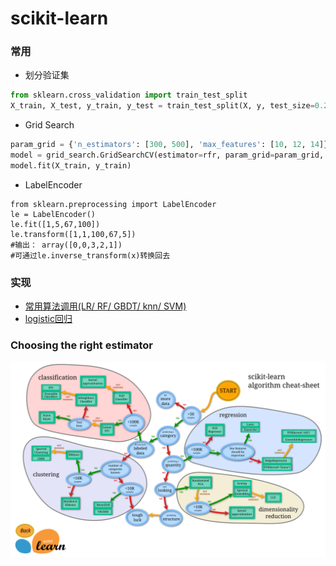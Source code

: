# scikit-learn
### 常用
* 划分验证集

```python
from sklearn.cross_validation import train_test_split
X_train, X_test, y_train, y_test = train_test_split(X, y, test_size=0.2, random_state=0)
```
* Grid Search 
```python
param_grid = {'n_estimators': [300, 500], 'max_features': [10, 12, 14]}
model = grid_search.GridSearchCV(estimator=rfr, param_grid=param_grid, n_jobs=1, cv=10, verbose=20, scoring=RMSE)
model.fit(X_train, y_train)
```
* LabelEncoder
```
from sklearn.preprocessing import LabelEncoder
le = LabelEncoder()
le.fit([1,5,67,100])
le.transform([1,1,100,67,5])
#输出： array([0,0,3,2,1])
#可通过le.inverse_transform(x)转换回去
```


### 实现
* [常用算法调用(LR/ RF/ GBDT/ knn/ SVM)](./useful.py)
* [logistic回归](./sklearn_LR.py)

### Choosing the right estimator

![Choosing the right estimator](./choose.png)






